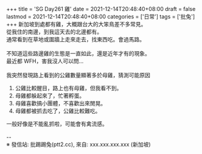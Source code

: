 +++
title = 'SG Day261 雞'
date = 2021-12-14T20:48:40+08:00
draft = false
lastmod = 2021-12-14T20:48:40+08:00
categories = ['日常']
tags = ['批兔']
+++
新加坡到處都有雞，大概跟台大的大笨鳥差不多常見。<br>
從我住的南邊，到我這天去的北邊都有。<br>
通常看到在草地或圍牆上走來走去，找東西吃。會過馬路。<br>
<br>
不知道這些路邊雞的生態是一直如此，還是近年才有的現象。<br>
最近都 WFH，害我沒人可以問…<br>
<br>
我突然發現路上看到的公雞數量顯著多於母雞，猜測可能原因<br>
1. 公雞比較醒目，路上也有母雞，但我看不到。<br>
2. 母雞都躲起來了，忙著孵蛋。<br>
3. 母雞喜歡搞小團體，不喜歡出來閒晃。<br>
4. 母雞都被抓去吃了，公雞比較難吃。

一般好像是不能亂抓啦，可能會有禽流感。<br>
<br>
--<br>
※ 發信站: 批踢踢兔(ptt2.cc), 來自: xxx.xxx.xxx.xxx (新加坡)<br>
